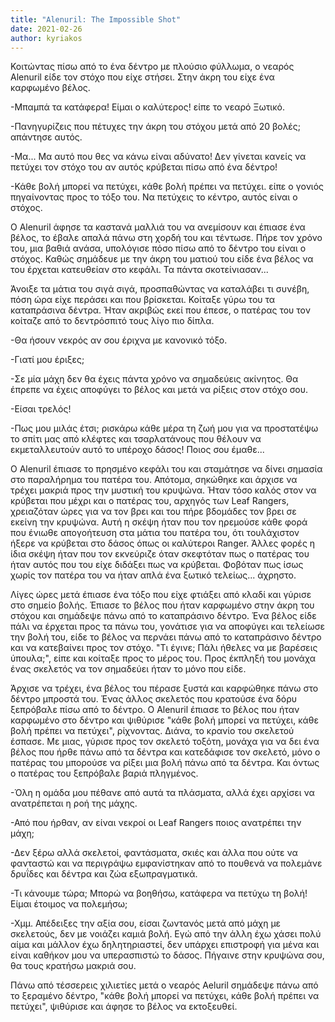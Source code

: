 ```yaml
---
title: "Alenuril: The Impossible Shot"
date: 2021-02-26
author: kyriakos
---
```


Κοιτώντας πίσω από το ένα δέντρο με πλούσιο φύλλωμα, ο νεαρός Alenuril είδε
τον στόχο που είχε στήσει. Στην άκρη του είχε ένα καρφωμένο βέλος.

-Μπαμπά τα κατάφερα! Eίμαι ο καλύτερος! είπε το νεαρό Ξωτικό.

-Πανηγυρίζεις που πέτυχες την άκρη του στόχου μετά από 20 βολές; απάντησε αυτός.

-Μα... Μα αυτό που θες να κάνω είναι αδύνατο! Δεν γίνεται κανείς να πετύχει τον στόχο του αν αυτός κρύβεται πίσω από ένα δέντρο!

-Κάθε βολή μπορεί να πετύχει, κάθε βολή πρέπει να πετύχει. είπε ο γονιός πηγαίνοντας προς το τόξο του. Να πετύχεις το κέντρο, αυτός είναι ο στόχος.

Ο Alenuril άφησε τα καστανά μαλλιά του να ανεμίσουν και έπιασε ένα βέλος, το
έβαλε απαλά πάνω στη χορδή του και τέντωσε. Πήρε τον χρόνο του, μια βαθιά
ανάσα, υπολόγισε πόσο πίσω από το δέντρο του είναι ο στόχος. Καθώς σημάδευε με
την άκρη του ματιού του είδε ένα βέλος να του έρχεται κατευθείαν στο κεφάλι.
Τα πάντα σκοτείνιασαν...

Άνοιξε τα μάτια του σιγά σιγά, προσπαθώντας να καταλάβει τι συνέβη, πόση ώρα
είχε περάσει και που βρίσκεται. Κοίταξε γύρω του τα καταπράσινα δέντρα. Ήταν
ακριβώς εκεί που έπεσε, ο πατέρας του τον κοίταζε από το δεντρόσπιτό τους λίγο
πιο δίπλα.

-Θα ήσουν νεκρός αν σου έριχνα με κανονικό τόξο.

-Γιατί μου έριξες;

-Σε μία μάχη δεν θα έχεις πάντα χρόνο να σημαδεύεις ακίνητος. Θα έπρεπε να έχεις αποφύγει το βέλος και μετά να ρίξεις στον στόχο σου.

-Είσαι τρελός!

-Πως μου μιλάς έτσι; ρισκάρω κάθε μέρα τη ζωή μου για να προστατέψω το σπίτι μας από κλέφτες και τσαρλατάνους που θέλουν να εκμεταλλευτούν αυτό το υπέροχο δάσος! Ποιος σου έμαθε...

Ο Alenuril έπιασε το πρησμένο κεφάλι του και σταμάτησε να δίνει σημασία στο
παραλήρημα του πατέρα του. Απότομα, σηκώθηκε και άρχισε να τρέχει μακριά προς
την μυστική του κρυψώνα. Ήταν τόσο καλός στον να κρύβεται που μέχρι και ο
πατέρας του, αρχηγός των Leaf Rangers, χρειαζόταν ώρες για να τον βρει και του
πήρε βδομάδες τον βρει σε εκείνη την κρυψώνα. Αυτή η σκέψη ήταν που τον
ηρεμούσε κάθε φορά που ένιωθε απογοήτευση στα μάτια του πατέρα του, ότι
τουλάχιστον ήξερε να κρύβεται στο δάσος όπως οι καλύτεροι Ranger. Άλλες φορές
η ίδια σκέψη ήταν που τον εκνεύριζε όταν σκεφτόταν πως ο πατέρας του ήταν
αυτός που του είχε διδάξει πως να κρύβεται. Φοβόταν πως ίσως χωρίς τον πατέρα
του να ήταν απλά ένα ξωτικό τελείως... άχρηστο.

Λίγες ώρες μετά έπιασε ένα τόξο που είχε φτιάξει από κλαδί και γύρισε στο
σημείο βολής. Έπιασε το βέλος που ήταν καρφωμένο στην άκρη του στόχου και
σημάδεψε  πάνω από το καταπράσινο δέντρο. Ένα βέλος είδε πάλι να έρχεται προς
τα πάνω του, γονάτισε για να αποφύγει και τελείωσε την βολή του, είδε το βέλος
να περνάει πάνω από το καταπράσινο δέντρο και να κατεβαίνει προς τον στόχο.
"Τι έγινε; Πάλι ήθελες να με βαρέσεις ύπουλα;", είπε και κοίταξε προς το μέρος
του. Προς έκπληξή του μονάχα ένας σκελετός να τον σημαδεύει ήταν το μόνο που
είδε.

Άρχισε να τρέχει, ένα βέλος του πέρασε ξυστά και καρφώθηκε πάνω στο δέντρο
μπροστά του. Ένας άλλος σκελετός που κρατούσε ένα δόρυ ξεπρόβαλε πίσω από το
δέντρο. Ο Alenuril έπιασε το βέλος που ήταν καρφωμένο στο δέντρο και ψιθύρισε
"κάθε βολή μπορεί να πετύχει, κάθε βολή πρέπει να πετύχει", ρίχνοντας. Διάνα,
το κρανίο του σκελετού έσπασε. Με μιας, γύρισε προς τον σκελετό τοξότη, μονάχα
για να δει ένα βέλος που ήρθε πάνω από τα δέντρα και κατεδάφισε τον σκελετό,
μόνο ο πατέρας του μπορούσε να ρίξει μια βολή πάνω από τα δέντρα. Και όντως ο
πατέρας του ξεπρόβαλε βαριά πληγμένος.

-Όλη η ομάδα μου πέθανε από αυτά τα πλάσματα, αλλά έχει αρχίσει να ανατρέπεται η ροή της μάχης.

-Από που ήρθαν, αν είναι νεκροί οι Leaf Rangers ποιος ανατρέπει την μάχη;

-Δεν ξέρω αλλά σκελετοί, φαντάσματα, σκιές και άλλα που ούτε να φανταστώ και να περιγράψω εμφανίστηκαν από το πουθενά να πολεμάνε δρυΐδες και δέντρα και ζώα εξωπραγματικά.

-Τι κάνουμε τώρα; Mπορώ να βοηθήσω, κατάφερα να πετύχω τη βολή! Eίμαι έτοιμος να πολεμήσω;

-Χμμ. Απέδειξες την αξία σου, είσαι ζωντανός μετά από μάχη με σκελετούς, δεν με νοιάζει καμιά βολή. Εγώ από την άλλη έχω χάσει πολύ αίμα και μάλλον έχω δηλητηριαστεί, δεν υπάρχει επιστροφή για μένα και είναι καθήκον μου να υπερασπιστώ το δάσος. Πήγαινε στην κρυψώνα σου, θα τους κρατήσω μακριά σου.

Πάνω από τέσσερεις χιλιετίες μετά ο νεαρός Aeluril σημάδεψε πάνω από το
ξεραμένο δέντρο, "κάθε βολή μπορεί να πετύχει, κάθε βολή πρέπει να πετύχει",
ψιθύρισε και άφησε το βέλος να εκτοξευθεί.

